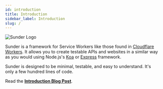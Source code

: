 ```yaml
---
id: introduction
title: Introduction
sidebar_label: Introduction
slug: /
---
```


![Sunder Logo](https://user-images.githubusercontent.com/1039510/141460738-b9d5a5dc-f819-41fb-828c-00e578079d71.png)

Sunder is a framework for Service Workers like those found in [Cloudflare Workers](https://workers.cloudflare.com). It allows you to create testable APIs and websites in a similar way as you would using Node.js's [Koa](https://koajs.com) or [Express](https://expressjs.com) framework.

Sunder is designed to be minimal, testable, and easy to understand. It's only a few hundred lines of code.

Read the [**Introduction Blog Post**](/blog/introducing-sunder).